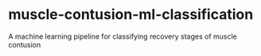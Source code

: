 # muscle-contusion-ml-classification
A machine learning pipeline for classifying recovery stages of muscle contusion
